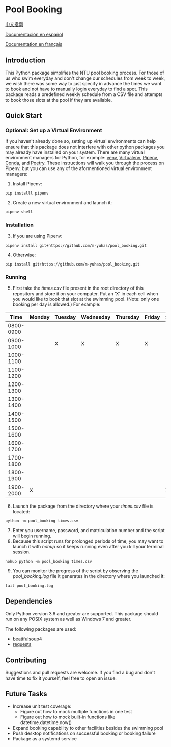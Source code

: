 # Pool Booking
[中文指南](https://github.com/m-yuhas/pool_booking/blob/main/doc/读我档案.md)

[Documentación en español](https://github.com/m-yuhas/pool_booking/blob/main/doc/LÉAME.md)

[Documentation en français](https://github.com/m-yuhas/pool_booking/blob/main/doc/LISEZ-MOI.md)

## Introduction
This Python package simplifies the NTU pool booking process.  For those of us
who swim everyday and don't change our schedules from week to week, we wish
there was some way to just specify in advance the times we want to book and not
have to manually login everyday to find a spot.  This package reads a
predefined weekly schedule from a CSV file and attempts to book those slots at
the pool if they are available.

## Quick Start

### Optional: Set up a Virtual Environment
If you haven't already done so, setting up virtual environments can help ensure
that this package does not interfere with other python packages you may already
have installed on your system.  There are many virtual environment managers for
Python, for example: [venv](https://docs.python.org/3/library/venv.html),
[Virtualenv](https://docs.python.org/3/library/venv.html),
[Pipenv](https://pipenv.pypa.io/en/latest/),
[Conda](https://docs.conda.io/en/latest/), and
[Poetry](https://python-poetry.org).  These instructions will walk you through
the process on Pipenv, but you can use any of the aformentioned virtual
environment managers:

1. Install Pipenv:
```
pip installl pipenv
```

2. Create a new virtual environment and launch it:
```
pipenv shell
```

### Installation
3. If you are using Pipenv:
```
pipenv install git+https://github.com/m-yuhas/pool_booking.git
```

4. Otherwise:
```
pip install git+https://github.com/m-yuhas/pool_booking.git
```

### Running
5. First take the *times.csv* file present in the root directory of this
  repository and store it on your computer.  Put an 'X' in each cell when you
  would like to book that slot at the swimming pool.  (Note: only one booking
  per day is allowed.)  For example:

| Time | Monday | Tuesday | Wednesday | Thursday | Friday | Saturday | Sunday |
|------|--------|---------|-----------|----------|--------|----------|--------|
| 0800-0900 | | | | | | | X |
| 0900-1000 | | X | X | X | X | | |
| 1000-1100 | | | | | | | |
| 1100-1200 | | | | | | | |
| 1200-1300 | | | | | | | |
| 1300-1400 | | | | | | | |
| 1400-1500 | | | | | | | |
| 1500-1600 | | | | | | | |
| 1600-1700 | | | | | | | |
| 1700-1800 | | | | | | | |
| 1800-1900 | | | | | | | |
| 1900-2000 | X | | | | | X | |

6. Launch the package from the directory where your *times.csv* file is
  located:
```
python -m pool_booking times.csv
```

7. Enter you username, password, and matriculation number and the script will
  begin running.
8. Because this script runs for prolonged periods of time, you may want to
  launch it with *nohup* so it keeps running even after you kill your terminal
  session.
```
nohup python -m pool_booking times.csv
```

9. You can monitor the progress of the script by observing the
  *pool_booking.log* file it generates in the directory where you launched it:
```
tail pool_booking.log
```

## Dependencies
Only Python version 3.6 and greater are supported. This package should run on
any POSIX system as well as Windows 7 and greater.

The following packages are used:
* [beatifulsoup4](https://www.crummy.com/software/BeautifulSoup/)
* [requests](https://docs.python-requests.org/en/master/)

## Contributing
Suggestions and pull requests are welcome. If you find a bug and don't have
time to fix it yourself, feel free to open an issue.

## Future Tasks
* Increase unit test coverage:
  * Figure out how to mock multiple functions in one test
  * Figure out how to mock built-in functions like datetime.datetime.now()
* Expand booking capability to other facilities besides the swimming pool
* Push desktop notifications on successful booking or booking failure
* Package as a systemd service
